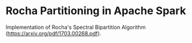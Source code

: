 # Rocha Partitioning in Apache Spark



Implementation of Rocha's Spectral Bipartition Algorithm (https://arxiv.org/pdf/1703.00268.pdf).